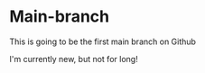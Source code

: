 # Main-branch
This is going to be the first main branch on Github

I'm currently new, but not for long!
